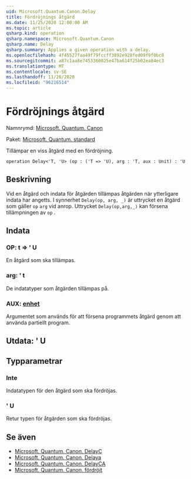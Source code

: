 ```yaml
---
uid: Microsoft.Quantum.Canon.Delay
title: Fördröjnings åtgärd
ms.date: 11/25/2020 12:00:00 AM
ms.topic: article
qsharp.kind: operation
qsharp.namespace: Microsoft.Quantum.Canon
qsharp.name: Delay
qsharp.summary: Applies a given operation with a delay.
ms.openlocfilehash: 4f45527faa49f79fccff3892e928fed09f9f0bc8
ms.sourcegitcommit: a87c1aa8e7453360025e47ba614f25b02ea84ec3
ms.translationtype: MT
ms.contentlocale: sv-SE
ms.lasthandoff: 11/26/2020
ms.locfileid: "96216514"
---
```

# <a name="delay-operation"></a>Fördröjnings åtgärd

Namnrymd: [Microsoft. Quantum. Canon](xref:Microsoft.Quantum.Canon)

Paket: [Microsoft. Quantum. standard](https://nuget.org/packages/Microsoft.Quantum.Standard)


Tillämpar en viss åtgärd med en fördröjning.

```qsharp
operation Delay<'T, 'U> (op : ('T => 'U), arg : 'T, aux : Unit) : 'U
```


## <a name="description"></a>Beskrivning

Vid en åtgärd och indata för åtgärden tillämpas åtgärden när ytterligare indata har angetts.
I synnerhet `Delay(op, arg, _)` är uttrycket en åtgärd som gäller `op` `arg` vid anrop.
Uttrycket `Delay(op,arg,_)` kan försena tillämpningen av `op` .

## <a name="input"></a>Indata

### <a name="op--t--u"></a>OP: t => ' U 

En åtgärd som ska tillämpas.


### <a name="arg--t"></a>arg: ' t

De indatatyper som åtgärden tillämpas på.


### <a name="aux--unit"></a>AUX: [enhet](xref:microsoft.quantum.lang-ref.unit)

Argumentet som används för att försena programmets åtgärd genom att använda partiellt program.



## <a name="output--u"></a>Utdata: ' U



## <a name="type-parameters"></a>Typparametrar

### <a name="t"></a>Inte

Indatatypen för den åtgärd som ska fördröjas.
### <a name="u"></a>' U

Retur typen för åtgärden som ska fördröjas.

## <a name="see-also"></a>Se även

- [Microsoft. Quantum. Canon. DelayC](xref:Microsoft.Quantum.Canon.DelayC)
- [Microsoft. Quantum. Canon. Delaya](xref:Microsoft.Quantum.Canon.DelayA)
- [Microsoft. Quantum. Canon. DelayCA](xref:Microsoft.Quantum.Canon.DelayCA)
- [Microsoft. Quantum. Canon. fördröjt](xref:Microsoft.Quantum.Canon.Delayed)